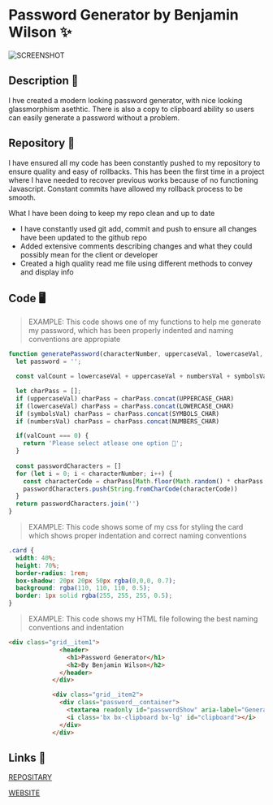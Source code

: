# Password Generator by Benjamin Wilson ✨

![SCREENSHOT](https://user-images.githubusercontent.com/77607177/111089111-85143680-857e-11eb-8f4f-26a2fca78ccb.png)

## Description 🤙

I hve created a modern looking password generator, with nice looking glassmorphism asethtic. There is also a copy to clipboard ability so users can easily generate a password without a problem.

## Repository 📁

I have ensured all my code has been constantly pushed to my repository to ensure quality and easy of rollbacks. This has been the first time in a project where I have needed to recover previous works because of no functioning Javascript. Constant commits have allowed my rollback process to be smooth.

What I have been doing to keep my repo clean and up to date

- I have constantly used git add, commit and push to ensure all changes have been updated to the github repo
- Added extensive comments describing changes and what they could possibly mean for the client or developer
- Created a high quality read me file using different methods to convey and display info

## Code 🖥️

> EXAMPLE: This code shows one of my functions to help me generate my password, which has been properly indented and naming conventions are appropiate

```JAVASCRIPT
function generatePassword(characterNumber, uppercaseVal, lowercaseVal, symbolsVal, numbersVal) {
  let password = '';

  const valCount = lowercaseVal + uppercaseVal + numbersVal + symbolsVal;

  let charPass = [];
  if (uppercaseVal) charPass = charPass.concat(UPPERCASE_CHAR)
  if (lowercaseVal) charPass = charPass.concat(LOWERCASE_CHAR)
  if (symbolsVal) charPass = charPass.concat(SYMBOLS_CHAR)
  if (numbersVal) charPass = charPass.concat(NUMBERS_CHAR)

  if(valCount === 0) {
    return 'Please select atlease one option 👻';
  }
  
  const passwordCharacters = []
  for (let i = 0; i < characterNumber; i++) {
    const characterCode = charPass[Math.floor(Math.random() * charPass.length)]
    passwordCharacters.push(String.fromCharCode(characterCode))
  }
  return passwordCharacters.join('')
}
```

> EXAMPLE: This code shows some of my css for styling the card which shows proper indentation and correct naming conventions
```CSS 
.card {
  width: 40%;
  height: 70%;
  border-radius: 1rem;
  box-shadow: 20px 20px 50px rgba(0,0,0, 0.7);
  background: rgba(110, 110, 110, 0.5);
  border: 1px solid rgba(255, 255, 255, 0.5);
}
```

> EXAMPLE: This code shows my HTML file following the best naming conventions and indentation
```HTML
<div class="grid__item1">
              <header>
                <h1>Password Generator</h1>
                <h2>By Benjamin Wilson</h2>
              </header>
            </div>

            <div class="grid__item2">
              <div class="password__container">
                <textarea readonly id="passwordShow" aria-label="Generated Password">Your Secure Password</textarea> 
                <i class='bx bx-clipboard bx-lg' id="clipboard"></i>
              </div>
            </div> 
```

## Links 🔗

[REPOSITARY](https://github.com/MarketingPlus/password-generator)

[WEBSITE](https://marketingplus.github.io/password-generator/)


